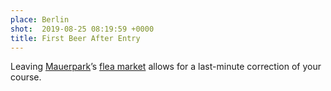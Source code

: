 ```yaml
---
place: Berlin
shot:  2019-08-25 08:19:59 +0000
title: First Beer After Entry
---
```


Leaving [Mauerpark](https://en.wikipedia.org/wiki/Mauerpark)’s [flea market](http://flohmarktimmauerpark.de/) allows for a last-minute correction of your course.
